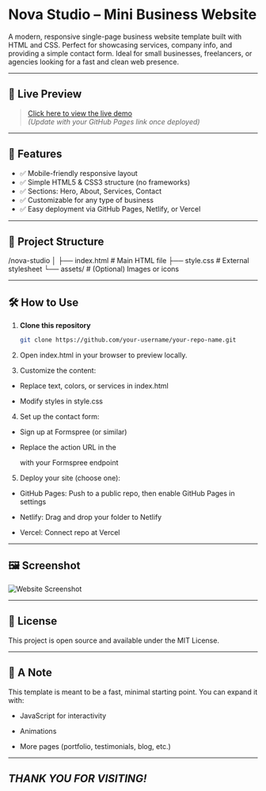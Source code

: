 # Nova Studio – Mini Business Website

A modern, responsive single-page business website template built with HTML and CSS. Perfect for showcasing services, company info, and providing a simple contact form. Ideal for small businesses, freelancers, or agencies looking for a fast and clean web presence.

---

## 🚀 Live Preview

> [Click here to view the live demo](https://your-username.github.io/mini-business/)  
*(Update with your GitHub Pages link once deployed)*

---

## 📌 Features

- ✅ Mobile-friendly responsive layout
- ✅ Simple HTML5 & CSS3 structure (no frameworks)
- ✅ Sections: Hero, About, Services, Contact
- ✅ Customizable for any type of business
- ✅ Easy deployment via GitHub Pages, Netlify, or Vercel

---

## 📁 Project Structure

/nova-studio
│
├── index.html # Main HTML file
├── style.css # External stylesheet
└── assets/ # (Optional) Images or icons


---

## 🛠 How to Use

1. **Clone this repository**  
   ```bash
   git clone https://github.com/your-username/your-repo-name.git
2. Open index.html in your browser to preview locally.

3. Customize the content:

- Replace text, colors, or services in index.html

- Modify styles in style.css

4. Set up the contact form:

- Sign up at Formspree (or similar)

- Replace the action URL in the <form> with your Formspree endpoint

5. Deploy your site (choose one):

- GitHub Pages: Push to a public repo, then enable GitHub Pages in settings

- Netlify: Drag and drop your folder to Netlify

- Vercel: Connect repo at Vercel

---

## 🖼 Screenshot

![Website Screenshot](assets/screenshot.png)


---

## 📄 License
This project is open source and available under the MIT License.

---

## 💬 A Note
This template is meant to be a fast, minimal starting point. You can expand it with:

- JavaScript for interactivity

- Animations

- More pages (portfolio, testimonials, blog, etc.)

---
*THANK YOU FOR VISITING!*
---
